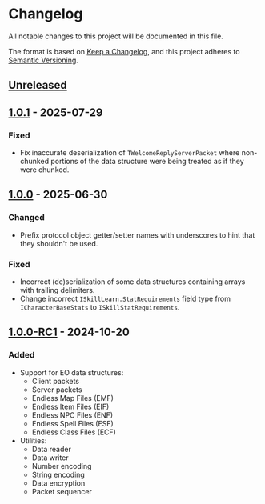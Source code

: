 # Changelog

All notable changes to this project will be documented in this file.

The format is based on [Keep a Changelog](https://keepachangelog.com/en/1.0.0/),
and this project adheres to [Semantic Versioning](https://semver.org/spec/v2.0.0.html).

## [Unreleased]

## [1.0.1] - 2025-07-29

### Fixed

- Fix inaccurate deserialization of `TWelcomeReplyServerPacket` where non-chunked portions of the
  data structure were being treated as if they were chunked.

## [1.0.0] - 2025-06-30

### Changed

- Prefix protocol object getter/setter names with underscores to hint that they shouldn't be used.

### Fixed

- Incorrect (de)serialization of some data structures containing arrays with trailing delimiters.
- Change incorrect `ISkillLearn.StatRequirements` field type from `ICharacterBaseStats` to
  `ISkillStatRequirements`.


## [1.0.0-RC1] - 2024-10-20

### Added

- Support for EO data structures:
  - Client packets
  - Server packets
  - Endless Map Files (EMF)
  - Endless Item Files (EIF)
  - Endless NPC Files (ENF)
  - Endless Spell Files (ESF)
  - Endless Class Files (ECF)
- Utilities:
  - Data reader
  - Data writer
  - Number encoding
  - String encoding
  - Data encryption
  - Packet sequencer

[Unreleased]: http://github.com/cirras/eolib-pas/compare/v1.0.1...HEAD
[1.0.1]: http://github.com/cirras/eolib-pas/compare/v1.0.0...v1.0.1
[1.0.0]: http://github.com/cirras/eolib-pas/compare/v1.0.0-RC1...v1.0.0
[1.0.0-RC1]: http://github.com/cirras/eolib-pas/compare/v1.0.0-RC1
